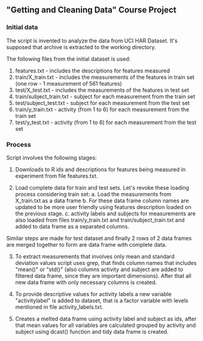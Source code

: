## "Getting and Cleaning Data" Course Project

### Initial data

The script is invented to analyze the data from UCI HAR Dataset. It's supposed that archive is extracted to the working directory.

The following files from the initial dataset is used:

1. features.txt - includes the descriptions for features measured
2. train/X_train.txt - includes the measurements of the features in train set (one row - 1 measurement of 561 features)
3. test/X_test.txt - includes the measurements of the features in test set
4. train/subject_train.txt - subject for each measurement from the train set
5. test/subject_test.txt - subject for each measurement from the test set
6. train/y_train.txt - activity (from 1 to 6) for each measurement from the train set
7. test/y_test.txt - activity (from 1 to 6) for each measurement from the test set


### Process

Script involves the following stages:

1. Downloads to R ids and descriptions for features being measured in experiment from file features.txt.

2. Load complete data for train and test sets. Let's revoke these loading process considering train set:
    a. Load the measurements from X_train.txt as a data frame
    b. For these data frame column names are updated to be more user friendly using features description loaded on the previous stage. 
    c. activity labels and subjects for measurements are also loaded from files train/y_train.txt and train/subject_train.txt and added to data frame as a separated columns.

Similar steps are made for test dataset and finally 2 rows of 2 data frames are merged together to form are data frame with complete data.

3. To extract measurements that involves only mean and standard deviation values script uses grep, that finds column names that includes "mean()" or "std()" (also columns activity and subject are added to filtered data frame, since they are important dimensions). After that all new data frame with only necessary columns is created. 

4. To provide descriptive values for activity labels a new variable "activitylabel" is added to dataset, that is a factor variable with levels mentioned in file activity_labels.txt.

5. Creates a melted data frame using activity label and subject as ids, after that mean values for all variables are calculated grouped by activity and subject using dcast() function and tidy data frame is created.